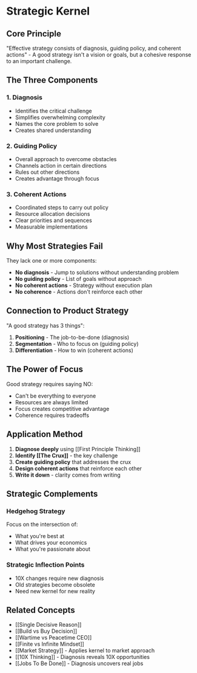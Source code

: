 # Strategic Kernel

## Core Principle

"Effective strategy consists of diagnosis, guiding policy, and coherent actions" - A good strategy isn't a vision or goals, but a cohesive response to an important challenge.

## The Three Components

### 1. Diagnosis
- Identifies the critical challenge
- Simplifies overwhelming complexity
- Names the core problem to solve
- Creates shared understanding

### 2. Guiding Policy
- Overall approach to overcome obstacles
- Channels action in certain directions
- Rules out other directions
- Creates advantage through focus

### 3. Coherent Actions
- Coordinated steps to carry out policy
- Resource allocation decisions
- Clear priorities and sequences
- Measurable implementations

## Why Most Strategies Fail

They lack one or more components:
- **No diagnosis** - Jump to solutions without understanding problem
- **No guiding policy** - List of goals without approach
- **No coherent actions** - Strategy without execution plan
- **No coherence** - Actions don't reinforce each other

## Connection to Product Strategy

"A good strategy has 3 things":
1. **Positioning** - The job-to-be-done (diagnosis)
2. **Segmentation** - Who to focus on (guiding policy)
3. **Differentiation** - How to win (coherent actions)

## The Power of Focus

Good strategy requires saying NO:
- Can't be everything to everyone
- Resources are always limited
- Focus creates competitive advantage
- Coherence requires tradeoffs

## Application Method

1. **Diagnose deeply** using [[First Principle Thinking]]
2. **Identify [[The Crux]]** - the key challenge
3. **Create guiding policy** that addresses the crux
4. **Design coherent actions** that reinforce each other
5. **Write it down** - clarity comes from writing

## Strategic Complements

### Hedgehog Strategy
Focus on the intersection of:
- What you're best at
- What drives your economics
- What you're passionate about

### Strategic Inflection Points
- 10X changes require new diagnosis
- Old strategies become obsolete
- Need new kernel for new reality

## Related Concepts
- [[Single Decisive Reason]]
- [[Build vs Buy Decision]]
- [[Wartime vs Peacetime CEO]]
- [[Finite vs Infinite Mindset]]
- [[Market Strategy]] - Applies kernel to market approach
- [[10X Thinking]] - Diagnosis reveals 10X opportunities
- [[Jobs To Be Done]] - Diagnosis uncovers real jobs